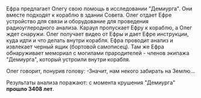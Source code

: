 Ефра предлагает Олегу свою помощь в исследовании "Демиурга". Они вместе подходят к кораблю в здании Совета. Олег отдает Ефре устройство для связи и оборудование для проведения радиоуглеродного анализа. Караул пропускает Ефру к кораблю, а Олег ждет снаружи. Олег получает видео от Ефры и дает Ефре инструкции, куда идти и что делать внутри корабля. Ефра проводит анализ и извлекает черный ящик (бортовой самописец). Там же Ефра обнаруживает мемориал с могилами прародителей - членов экипажа "Демиурга", который устроили внутри корабля.

Олег говорит, понурив голову:
-Значит, нам некого забирать на Землю...

Результаты анализа поражают: с момента крушения "Демиурга" **прошло 3408 лет**.

